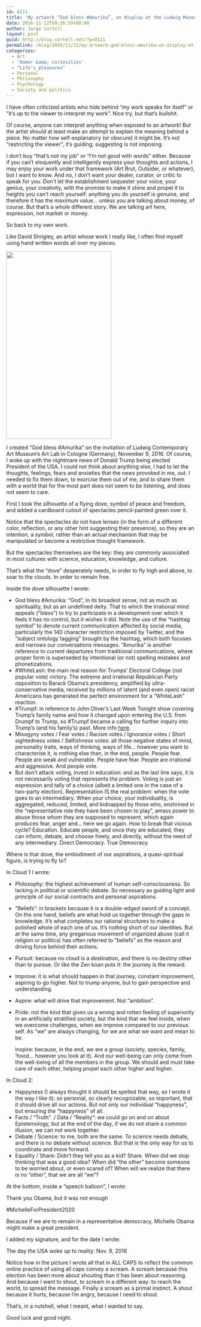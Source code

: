 ```yaml
---
id: 8111
title: 'My artwork “God bless #Amurika”, on display at the Ludwig Museum (Cologne), explained'
date: 2016-11-12T09:26:59+00:00
author: Jorge Cortell
layout: post
guid: http://blog.cortell.net/?p=8111
permalink: /blog/2016/11/12/my-artwork-god-bless-amurika-on-display-at-the-ludwig-museum-cologne-explained/
categories:
  - Art
  - 'Humor &amp; curiosities'
  - "Life's pleasures"
  - Personal
  - Philosophy
  - Psychology
  - Society and politics
---
```

I have often criticized artists who hide behind “my work speaks for itself” or “it’s up to the viewer to interpret my work”. Nice try, but that’s bullshit.

Of course, anyone can interpret anything when exposed to an artwork! But the artist should at least make an attempt to explain the meaning behind a piece. No matter how self-explanatory (or obscure) it might be. It’s not “restricting the viewer”, it’s guiding; suggesting is not imposing.

I don’t buy “that’s not my job” or “I’m not good with words” either. Because if you can’t eloquently and intelligently express your thoughts and actions, I may enjoy your work under that framework (Art Brut, Outsider, or whatever), but I want to know. And no, I don’t want your dealer, curator, or critic to speak for you. Don’t let the establishment sequester your voice, your genius, your creativity, with the promise to make it shine and propel it to heights you can’t reach yourself: anything you do yourself is genuine, and therefore it has the maximum value… unless you are talking about money, of course. But that’s a whole different story. We are talking art here, expression, not market or money.

So back to my own work.

Like David Shrigley, an artist whose work I really like, I often find myself using hand written words all over my pieces.

<img class="aligncenter size-medium" src="https://c6.staticflickr.com/6/5645/30879022645_917be03398.jpg" alt="" width="281" height="500" />

I created “God bless #Amurika” on the invitation of Ludwig Contemporary Art Museum’s Art Lab in Cologne (Germany), November 9, 2016. Of course, I woke up with the nightmare news of Donald Trump being elected President of the USA. I could not think about anything else, I had to let the thoughts, feelings, fears and anxieties that the news provoked in me, out. I needed to fix them down, to exorcise them out of me, and to share them with a world that for the most part does not seem to be listening, and does not seem to care.

First I took the silhouette of a flying dove, symbol of peace and freedom, and added a cardboard cutout of spectacles pencil-painted green over it.

Notice that the spectacles do not have lenses (in the form of a different color, reflection, or any other hint suggesting their presence), so they are an intention, a symbol, rather than an actual mechanism that may be manipulated or become a restrictive thought framework.

But the spectacles themselves are the key: they are commonly associated in most cultures with science, education, knowledge, and culture.

That’s what the “dove” desperately needs, in order to fly high and above, to soar to the clouds. In order to remain free.

Inside the dove silhouette I wrote:

  * God bless #Amurika: &#8220;God&#8221;, in its broadest sense, not as much as spirituality, but as an undefined deity. That to which the irrational mind appeals (&#8220;bless&#8221;) to try to participate in a development over which it feels it has no control, but it wishes it did. Note the use of the “hashtag symbol” to denote current communication affected by social media, particularly the 140 character restriction imposed by Twitter, and the “subject ontology tagging” brought by the hashtag, which both focuses and narrows our conversations messages. “Amurika” is another reference to current departures from traditional communications, where proper form is superseded by intentional (or not) spelling mistakes and phonetizations.
  * #WhiteLash: the main real reason for Trumps’ Electoral College (not popular vote) victory. The extreme and irrational Republican Party opposition to Barack Obama’s presidency, amplified by ultra-conservative media, received by millions of latent (and even open) racist Americans has generated the perfect environment for a “WhiteLash” reaction.
  * #Trumpf: in reference to John Oliver’s Last Week Tonight show covering Trump&#8217;s family name and how it changed upon entering the U.S. from Drumpf to Trump, so #Trumpf became a calling for further inquiry into Trump’s (and his family’s) past. More info [here](https://www.bustle.com/articles/144969-what-does-drumpf-mean-donald-trumps-original-family-surname-has-an-apt-translation).
  * Misogyny votes / Fear votes / Racism votes / Ignorance votes / Short sightedness votes / Selfishness votes: all those negative states of mind, personality traits, ways of thinking, ways of life… however you want to characterise it, is nothing else than, in the end, people. People fear. People are weak and vulnerable. People have fear. People are irrational and aggressive. And people vote.
  * But don’t attack voting, invest in education: and as the last line says, it is not necessarily voting that represents the problem. Voting is just an expression and tally of a choice (albeit a limited one in the case of a two-party election). Representation IS the real problem: when the vote goes to an intermediary. When your choice, your individuality, is aggregated, reduced, limited, and kidnapped by those who, enshrined in the “representative role they have been chosen to play”, amass power to abuse those whom they are supposed to represent, which again produces fear, anger and… here we go again. How to break that vicious cycle? Education. Educate people, and once they are educated, they can inform, debate, and choose freely, and directly, without the need of any intermediary. Direct Democracy. True Democracy.

Where is that dove, the embodiment of our aspirations, a quasi-spiritual figure, is trying to fly to?

In Cloud 1 I wrote:

  * Philosophy: the highest achievement of human self-consciousness. So lacking in political or scientific debate. So necessary as guiding light and principle of our social contracts and personal aspirations.
  * “Beliefs”: in brackets because it is a double-edged sword of a concept. On the one hand, beliefs are what hold us together through the gaps in knowledge. It’s what completes our rational structures to make a polished whole of each one of us. It’s nothing short of our identities. But at the same time, any gregarious movement of organized abuse (call it religion or politics) has often referred to “beliefs” as the reason and driving force behind their actions.
  * Pursuit: because no cloud is a destination, and there is no destiny other than to pursue. Or like the Zen koan puts it: the journey is the reward.
  * Improve: it is what should happen in that journey, constant improvement, aspiring to go higher. Not to trump anyone, but to gain perspective and understanding.
  * Aspire: what will drive that improvement. Not “ambition”.
  * Pride: not the kind that gives us a wrong and rotten feeling of superiority in an artificially stratified society, but the kind that we feel inside, when we overcome challenges, when we improve compared to our previous self. As “we” are always changing, for we are what we want and mean to be.
  
    Inspire: because, in the end, we are a group (society, species, family, ‘hood… however you look at it). And our well-being can only come from the well-being of all the members in the group. We should and must take care of each other, helping propel each other higher and higher.

In Cloud 2:

  * Happyness (I always thought it should be spelled that way, so I wrote it the way I like it): so personal, so clearly recognizable, so important, that it should drive all our actions. But not only our individual “happyness”, but ensuring the “happyness” of all.
  * Facts / “Truth”  / Data / “Reality”: we could go on and on about Epistemology, but at the end of the day, if we do not share a common illusion, we can not work together.
  * Debate / Science: to me, both are the same. To science needs debate, and there is no debate without science. But that is the only way for us to coordinate and move forward.
  * Equality / Share: Didn’t they tell you as a kid? Share. When did we stop thinking that was a good idea? When did “the other” become someone to be worried about, or even scared of? When will we realize that there is no “other”, that we are all “we”?

At the bottom, inside a “speech balloon”, I wrote:
  
Thank you Obama, but it was not enough
  
#MichelleForPresident2020
  
Because if we are to remain in a representative democracy, Michelle Obama might make a great president.

I added my signature, and for the date I wrote:

The day the USA woke up to reality: Nov. 9, 2016

Notice how in the picture I wrote all that in ALL CAPS to reflect the common online practice of using all caps convey a scream. A scream because this election has been more about shouting than it has been about reasoning. And because I want to shout, to scream in a different way: to reach the world, to spread the message. Finally a scream as a primal instinct. A shout because it hurts, because I’m angry, because I need to shout.

That’s, in a nutshell, what I meant, what I wanted to say.
  
Good luck and good night.
